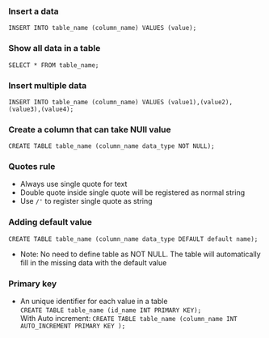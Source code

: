 ### Insert a data 
```INSERT INTO table_name (column_name) VALUES (value);```
### Show all data in a table
```SELECT * FROM table_name;```
### Insert multiple data 
```INSERT INTO table_name (column_name) VALUES (value1),(value2),(value3),(value4);```
### Create a column that can take NUll value
```CREATE TABLE table_name (column_name data_type NOT NULL);```
### Quotes rule
* Always use single quote for text 
* Double quote inside single quote will be registered as normal string
* Use ```/'``` to register single quote as string
### Adding default value
```CREATE TABLE table_name (column_name data_type DEFAULT default name); ```
* Note: No need to define table as NOT NULL. 
The table will automatically fill in the missing data with the default value
### Primary key
* An unique identifier for each value in a table\
```CREATE TABLE table_name (id_name INT PRIMARY KEY);```\
With Auto increment: ```CREATE TABLE table_name (column_name INT AUTO_INCREMENT PRIMARY KEY );```
